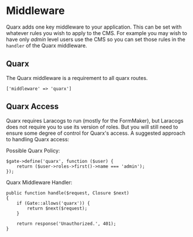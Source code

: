# Middleware

Quarx adds one key middleware to your application. This can be set with whatever rules you wish to apply to the CMS. For example you may wish to have only _admin_ level users use the CMS so you can set those rules in the `handler` of the Quarx middleware.

## Quarx
The Quarx middleware is a requirement to all quarx routes.

```
['middleware' => 'quarx']
```

## Quarx Access

Quarx requires Laracogs to run (mostly for the FormMaker), but Laracogs does not require you to use its version of roles. But you will still need to ensure some degree of control for Quarx's access. A suggested approach to handling Quarx access:

Possible Quarx Policy:
```
$gate->define('quarx', function ($user) {
    return ($user->roles->first()->name === 'admin');
});
```

Quarx Middleware Handler:
```
public function handle($request, Closure $next)
{
    if (Gate::allows('quarx')) {
        return $next($request);
    }

    return response('Unauthorized.', 401);
}
```